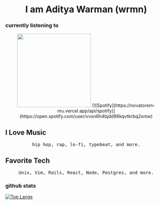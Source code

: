 <h1 align= "center"><b> I am Aditya Warman (wrmn)</b></h1>

### currently listening to
<p align="center">  <img src="https://media.giphy.com/media/jAe22Ec5iICCk/giphy.gif" width="230px">
[![Spotify](https://novatorem-mu.vercel.app/api/spotify)](https://open.spotify.com/user/vvxn6h4bjdd96kqvtkrbq2xmw)</p>



## I Love Music
<p align="center">
<samp>
hip hop, rap, lo-fi, typebeat, and more.
</samp>
</p>

## Favorite Tech
<p align="center">
<samp>
Unix, Vim, Rails, React, Node, Postgres, and more.
</samp>
</p>

### github stats
[![Top Langs](https://github-readme-stats.vercel.app/api/top-langs/?username=wrmn&langs_count=8&layout=compact)](https://github.com/anuraghazra/github-readme-stats)
